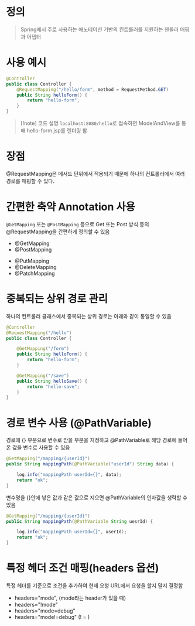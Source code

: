 # 정의

> Spring에서 주로 사용하는 애노테이션 기반의 컨트롤러를 지원하는 핸들러 매핑과 어댑터

# 사용 예시
```java
@Controller
public class Controller {
	@RequestMapping("/hello/form", method = RequestMethod.GET)
    public String helloForm() {
        return "hello-form";
    }
}
```
>[!note] 코드 설명
>`localhost:8080/hello`로 접속하면 ModelAndView를 통해 hello-form.jsp를 렌더링 함

# 장점

@RequestMapping은 메서드 단위에서 적용되기 때문에 하나의 컨트롤러에서 여러 경로를 매핑할 수 있다.

# 간편한 축약 Annotation 사용

`@GetMapping` 또는 `@PostMapping` 등으로 Get 또는 Post 방식 등의 @RequestMapping을 간편하게 정의할 수 있음
- @GetMapping  
- @PostMapping  
* @PutMapping  
* @DeleteMapping  
* @PatchMapping

# 중복되는 상위 경로 관리

하나의 컨트롤러 클래스에서 중복되는 상위 경로는 아래와 같이 통일할 수 있음
```java
@Controller
@RequestMapping("/hello")
public class Controller {

	@GetMapping("/form")
    public String helloForm() {
        return "hello-form";
    }

	@GetMapping("/save")
	public String helloSave() {
        return "hello-save";
    }
}
```

# 경로 변수 사용 (@PathVariable)

경로에 {} 부분으로 변수로 받을 부분을 지정하고 @PathVariable로 해당 경로에 들어온 값을 변수로 사용할 수 있음
```java
@GetMapping("/mapping/{userId}")
public String mappingPath(@PathVariable("userId") String data) {

    log.info("mappingPath userId={}", data);
    return "ok";
}
```
변수명을 {}안에 넣은 값과 같은 값으로 지으면 @PathVariable의 인자값을 생략할 수 있음
```java
@GetMapping("/mapping/{userId}")
public String mappingPath(@PathVariable String uesrId) {

    log.info("mappingPath userId={}", userId);
    return "ok";
}
```

# 특정 헤더 조건 매핑(headers 옵션)

특정 헤더를 기준으로 조건을 추가하여 현재 요청 URL에서 요청을 할지 말지 결정함
* headers="mode",  (mode라는 header가 있을 때)
* headers="!mode"  
* headers="mode=debug"  
* headers="mode!=debug" (! = )